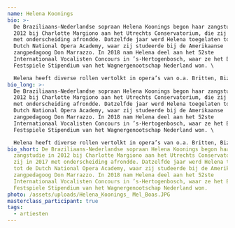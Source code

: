 ```yaml
---
name: Helena Koonings
bio: >-
  De Braziliaans-Nederlandse sopraan Helena Koonings begon haar zangstudie in
  2012 bij Charlotte Margiono aan het Utrechts Conservatorium, die zij in 2017
  met onderscheiding afrondde. Datzelfde jaar werd Helena toegelaten tot de
  Dutch National Opera Academy, waar zij studeerde bij de Amerikaanse
  zangpedagoog Don Marrazzo. In 2018 nam Helena deel aan het 52ste
  Internationaal Vocalisten Concours in ’s-Hertogenbosch, waar ze het Bayreuther
  Festspiele Stipendium van het Wagnergenootschap Nederland won. \

  Helena heeft diverse rollen vertolkt in opera’s van o.a. Britten, Bizet, Mozart, Händel, Puccini en Strauss II. In de zomer van 2021 hernam zij haar rol als ‘A bird’ in Judith Weirs ‘Blond Eckbert’ bij het Radio Filharmonisch Orkest onder leiding van Franck Ollu ter ere van het 60-jarig bestaan van de ZaterdagMatinee. In oktober 2022 werd Helena uitgenodigd door het Orquestra Sinfônica de Porto Alegre voor hun productie van Die Fledermaus.
bio_long: >-
  De Braziliaans-Nederlandse sopraan Helena Koonings begon haar zangstudie in
  2012 bij Charlotte Margiono aan het Utrechts Conservatorium, die zij in 2017
  met onderscheiding afrondde. Datzelfde jaar werd Helena toegelaten tot de
  Dutch National Opera Academy, waar zij studeerde bij de Amerikaanse
  zangpedagoog Don Marrazzo. In 2018 nam Helena deel aan het 52ste
  Internationaal Vocalisten Concours in ’s-Hertogenbosch, waar ze het Bayreuther
  Festspiele Stipendium van het Wagnergenootschap Nederland won. \

  Helena heeft diverse rollen vertolkt in opera’s van o.a. Britten, Bizet, Mozart, Händel, Puccini en Strauss II. In de zomer van 2021 hernam zij haar rol als ‘A bird’ in Judith Weirs ‘Blond Eckbert’ bij het Radio Filharmonisch Orkest onder leiding van Franck Ollu ter ere van het 60-jarig bestaan van de ZaterdagMatinee. In oktober 2022 werd Helena uitgenodigd door het Orquestra Sinfônica de Porto Alegre voor hun productie van Die Fledermaus.
bio_short: De Braziliaans-Nederlandse sopraan Helena Koonings begon haar
  zangstudie in 2012 bij Charlotte Margiono aan het Utrechts Conservatorium, die
  zij in 2017 met onderscheiding afrondde. Datzelfde jaar werd Helena toegelaten
  tot de Dutch National Opera Academy, waar zij studeerde bij de Amerikaanse
  zangpedagoog Don Marrazzo. In 2018 nam Helena deel aan het 52ste
  Internationaal Vocalisten Concours in ’s-Hertogenbosch, waar ze het Bayreuther
  Festspiele Stipendium van het Wagnergenootschap Nederland won.
photo: /assets/uploads/Helena_Koonings_ Mel_Boas.JPG
masterclass_participant: true
tags:
  - artiesten
---
```

